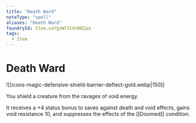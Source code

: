 ```yaml
---
title: "Death Ward"
noteType: "spell"
aliases: "Death Ward"
foundryId: Item.u4YgzWlSlUnRBZaa
tags:
  - Item
---
```


# Death Ward
![[icons-magic-defensive-shield-barrier-deflect-gold.webp|150]]

You shield a creature from the ravages of void energy.

It receives a +4 status bonus to saves against death and void effects, gains void resistance 10, and suppresses the effects of the [[Doomed]] condition.
